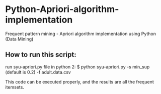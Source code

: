 # Python-Apriori-algorithm-implementation
Frequent pattern mining - Apriori algorithm implementation using Python (Data Mining)

## How to run this script:
run syu-apriori.py file in python 2:
$ python syu-apriori.py -s min_sup (default is 0.2) -f  adult.data.csv

This code can be executed properly, and the results are all the frequent itemsets. 
